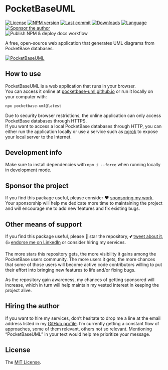 # PocketBaseUML

[![License][license-image]][license-url]
[![NPM version][npm-image]][npm-url]
[![Last commit][last-commit-image]][repo-url]
[![Downloads][downloads-image]][npm-url]
[![Language][language-image]][repo-url]
[![Sponsor the author][sponsor-image]][sponsor-url]  
![Publish NPM & deploy docs workflow](https://github.com/pocketbase-uml/pocketbase-uml.github.io/actions/workflows/publish-and-deploy.yml/badge.svg)

A free, open-source web application that generates UML diagrams from PocketBase databases.

[![PocketBaseUML](https://user-images.githubusercontent.com/581999/226114639-f043c845-edde-4b8b-b89c-d618bb4521bd.png)](https://pocketbase-uml.github.io)

## How to use

PocketBaseUML is a web application that runs in your browser.  
You can access it online at [pocketbase-uml.github.io](https://pocketbase-uml.github.io) or run it locally on your computer with:

```sh
npx pocketbase-uml@latest
```

Due to security browser restrictions, the online application can only access PocketBase databases through HTTPS.  
If you want to access a local PocketBase databases through HTTP, you can either run the application locally or use a service such as [ngrok](https://ngrok.com) to expose your local server to the Internet.

## Development info

Make sure to install dependencies with `npm i --force` when running locally in development mode.

## Sponsor the project

If you find this package useful, please consider ❤️ [sponsoring my work](https://github.com/sponsors/icflorescu). Your sponsorship will help me dedicate more time to maintaining the project and will encourage me to add new features and fix existing bugs.

## Other means of support

If you find this package useful, please 🙏 star the repository, 💕 [tweet about it](http://twitter.com/share?text=PocketBaseUML%3A%20a%20free%2C%20open-source%20UML%20diagram%20generator%20for%20PocketBase&url=https%3A%2F%2Fgithub.com%2Fpocketbase-uml%2Fpocketbase-uml.github.io&hashtags=pocketbase%2Cuml%2Cdiagramming&via=icflorescu), 👍 [endorse me on LinkedIn](https://www.linkedin.com/in/icflorescu) or consider hiring my services.

The more stars this repository gets, the more visibility it gains among the PocketBase users community. The more
users it gets, the more chances that some of those users will become active code contributors willing to put
their effort into bringing new features to life and/or fixing bugs.

As the repository gain awareness, my chances of getting sponsored will increase,
which in turn will help maintain my vested interest in keeping the project alive.

## Hiring the author

If you want to hire my services, don’t hesitate to drop me a line at the email address listed in my [GitHub profile](https://github.com/icflorescu).
I’m currently getting a constant flow of approaches, some of them relevant, others not so relevant.
Mentioning “PocketBaseUML” in your text would help me prioritize your message.

## License

The [MIT License](https://github.com/pocketbase-uml/pocketbase-uml.github.io/blob/master/LICENSE).

[license-image]: http://img.shields.io/npm/l/pocketbase-uml.svg?style=flat-square
[npm-image]: https://img.shields.io/npm/v/pocketbase-uml.svg?style=flat-square
[last-commit-image]: https://img.shields.io/github/last-commit/pocketbase-uml/pocketbase-uml.github.io?style=flat-square
[language-image]: https://img.shields.io/github/languages/top/pocketbase-uml/pocketbase-uml.github.io?style=flat-square
[downloads-image]: http://img.shields.io/npm/dm/pocketbase-uml.svg?style=flat-square
[npm-url]: https://npmjs.org/package/pocketbase-uml
[repo-url]: https://github.com/pocketbase-uml/pocketbase-uml.github.io
[license-url]: LICENSE
[sponsor-image]: https://img.shields.io/badge/sponsor-violet?style=flat-square
[sponsor-url]: https://github.com/sponsors/icflorescu
